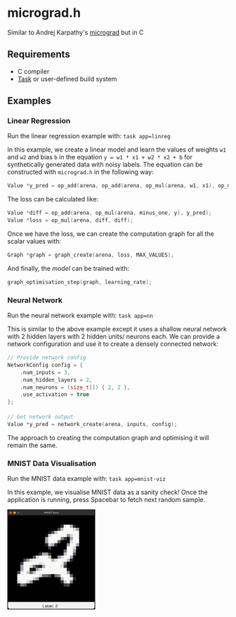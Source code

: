 # micrograd.h

Similar to Andrej Karpathy's [micrograd](https://github.com/karpathy/micrograd) but in C

## Requirements

- C compiler
- [Task](https://taskfile.dev) or user-defined build system

## Examples

### Linear Regression

Run the linear regression example with: `task app=linreg`

In this example, we create a linear model and learn the values of weights `w1` and `w2` and bias `b` in the equation `y = w1 * x1 + w2 * x2 + b` for synthetically generated data with noisy labels. The equation can be constructed with `micrograd.h` in the following way:

```C
Value *y_pred = op_add(arena, op_add(arena, op_mul(arena, w1, x1), op_mul(arena, w2, x2)), b);
```

The loss can be calculated like:

```C
Value *diff = op_add(arena, op_mul(arena, minus_one, y), y_pred);
Value *loss = op_mul(arena, diff, diff);
```

Once we have the loss, we can create the computation graph for all the scalar values with:

```C
Graph *graph = graph_create(arena, loss, MAX_VALUES);
```

And finally, the _model_ can be trained with:

```C
graph_optimisation_step(graph, learning_rate);
```

### Neural Network

Run the neural network example with: `task app=nn`

This is similar to the above example except it uses a shallow neural network with 2 hidden layers with 2 hidden units/ neurons each. We can provide a network configuration and use it to create a densely connected network:

```C
// Provide network config
NetworkConfig config = {
    .num_inputs = 3,
    .num_hidden_layers = 2,
    .num_neurons = (size_t[]) { 2, 2 },
    .use_activation = true
};

// Get network output
Value *y_pred = network_create(arena, inputs, config);
```

The approach to creating the computation graph and optimising it will remain the same.

### MNIST Data Visualisation

Run the MNIST data example with: `task app=mnist-viz`

In this example, we visualise MNIST data as a sanity check! Once the application is running, press Spacebar to fetch next random sample.

![MNIST-VIZ](./assets/mnist-viz.gif)
